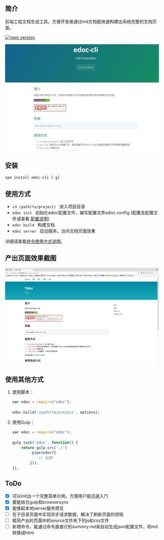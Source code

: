 ## 简介

前端工程文档生成工具，方便开发者通过md文档能快速构建出系统完整的文档页面。

[![npm version](https://badge.fury.io/js/tdoc-cli.svg)](http://badge.fury.io/js/doc-cli)

![](https://github.com/icey830/edoc-cli/blob/master/edoc.jpg?raw=true)

## 安装

```
npm install edoc-cli [-g]
```

## 使用方式

- ```cd /path/to/project/ ```  进入项目目录
- ```edoc init ```  初始化edoc配置文件，编写配置文件edoc.config (配置及配置文件请查看 [配置说明](./doc/config.md))
- ```edoc build ```  构建文档
- ```edoc server ``` 启动服务，访问文档页面效果

详细请查看[命令使用方式说明](./doc/usage.md)。

## 产出页面效果截图
<img src="./edoc.png" />

## 使用其他方式

1. 使用脚本：

   ```javascript
   var edoc = require("edoc");

   edoc.build('/path/to/project', options);
   ```

2. 使用Gulp：

   ```javascript
   var edoc = require("edoc");

   gulp.task('edoc', function() {
       return gulp.src('./')
           .pipe(edoc({
               // 配置
           }));
   });
   ```


## ToDo

- [x] 可以init出一个完整简单示例，方便用户能迅速入门
- [x] 要能结合gulp和browsersync
- [x] 能够起本地server服务预览
- [ ] 在子目录页面中实现异步请求数据，解决了刷新页面的烦恼
- [ ] 精简产出的页面中的source文件夹下的js和css文件
- [ ] 新增命令，能通过命令直接识别summry.md来自动生成json配置文件，将md转换成html
